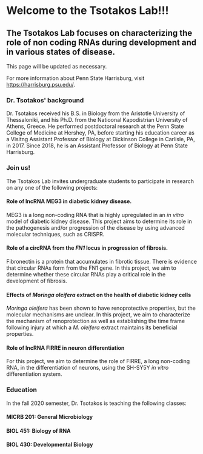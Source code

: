# Welcome to the Tsotakos Lab!!!
## The Tsotakos Lab focuses on characterizing the role of non coding RNAs during development and in various states of disease.

This page will be updated as necessary.

For more information about Penn State Harrisburg, visit https://harrisburg.psu.edu/.

### Dr. Tsotakos' background

Dr. Tsotakos received his B.S. in Biology from the Aristotle University of Thessaloniki, and his Ph.D. from the Natioonal Kapodistrian University of Athens, Greece. He performed postdoctoral research at the Penn State College of Medicine at Hershey, PA, before starting his education career as a Visitng Assistant Professor of Biology at Dickinson College in Carlisle, PA, in 2017. Since 2018, he is an Assistant Professor of Biology at Penn State Harrisburg.

### Join us!

The Tsotakos Lab invites undergraduate students to participate in research on any one of the following projects:

#### Role of lncRNA MEG3 in diabetic kidney disease.

MEG3 is a long non-coding RNA that is highly upregulated in an *in vitro* model of diabetic kidney disease. This project aims to determine its role in the pathogenesis and/or progression of the disease by using advanced molecular techniques, such as CRISPR.

####  Role of a circRNA from the *FN1* locus in progression of fibrosis.

Fibronectin is a protein that accumulates in fibrotic tissue. There is evidence that circular RNAs form from the FN1 gene. In this project, we aim to determine whether these circular RNAs play a critical role in the development of fibrosis.

#### Effects of *Moringa oleifera* extract on the health of diabetic kidney cells

*Moringa oleifera* has been shown to have renoprotective properties, but the molecular mechanisms are unclear. In this project, we aim to characterize the mechanism of renoprotection as well as establishing the time frame following injury at which a *M. oleifera* extract maintains its beneficial properties.

#### Role of lncRNA FIRRE in neuron differentiation

For this project, we aim to determine the role of FIRRE, a long non-coding RNA, in the differentiation of neurons, using the SH-SY5Y *in vitro* differentiation system.


### Education

In the fall 2020 semester, Dr. Tsotakos is teaching the following classes:

#### MICRB 201: General Microbiology

#### BIOL 451: Biology of RNA

#### BIOL 430: Developmental Biology
